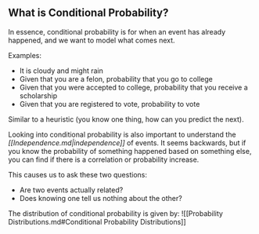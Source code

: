 ## What is Conditional Probability?

In essence, conditional probability is for when an event has already happened, and we want to model what comes next.

Examples: 
- It is cloudy and might rain
- Given that you are a felon, probability that you go to college
- Given that you were accepted to college, probability that you receive a scholarship
- Given that you are registered to vote, probability to vote

Similar to a heuristic (you know one thing, how can you predict the next).

Looking into conditional probability is also important to understand the *[[Independence.md|independence]]* of events. It seems backwards, but if you know the probability of something happened based on something else, you can find if there is a correlation or probability increase.

This causes us to ask these two questions:
- Are two events actually related?
- Does knowing one tell us nothing about the other?

The distribution of conditional probability is given by:
![[Probability Distributions.md#Conditional Probability Distributions]]